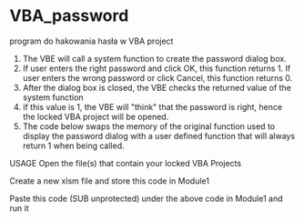 # VBA_password
 

program do hakowania hasła w VBA project

1. The VBE will call a system function to create the password dialog box.
2. If user enters the right password and click OK, this function returns 1. If user enters the wrong password or click Cancel, this function returns 0.
3. After the dialog box is closed, the VBE checks the returned value of the system function
4. if this value is 1, the VBE will "think" that the password is right, hence the locked VBA project will be opened.
5. The code below swaps the memory of the original function used to display the password dialog with a user defined function that will always return 1 when being called.

USAGE
Open the file(s) that contain your locked VBA Projects

Create a new xlsm file and store this code in Module1

Paste this code (SUB unprotected) under the above code in Module1 and run it
